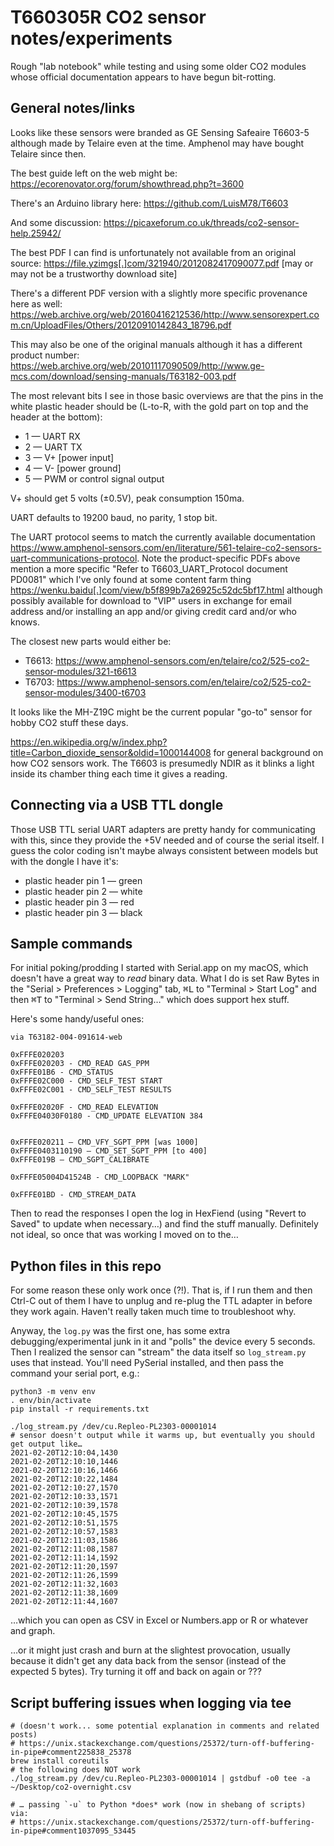# T660305R CO2 sensor notes/experiments

Rough "lab notebook" while testing and using some older CO2 modules whose official documentation appears to have begun bit-rotting.

## General notes/links

Looks like these sensors were branded as GE Sensing Safeaire T6603-5 although made by Telaire even at the time. Amphenol may have bought Telaire since then.

The best guide left on the web might be: <https://ecorenovator.org/forum/showthread.php?t=3600>

There's an Arduino library here: <https://github.com/LuisM78/T6603>

And some discussion: <https://picaxeforum.co.uk/threads/co2-sensor-help.25942/>


The best PDF I can find is unfortunately not available from an original source:
<https://file.yzimgs[.]com/321940/2012082417090077.pdf>  [may or may not be a trustworthy download site]

There's a different PDF version with a slightly more specific provenance here as well:
<https://web.archive.org/web/20160416212536/http://www.sensorexpert.com.cn/UploadFiles/Others/20120910142843_18796.pdf>

This may also be one of the original manuals although it has a different product number: <https://web.archive.org/web/20101117090509/http://www.ge-mcs.com/download/sensing-manuals/T63182-003.pdf>

The most relevant bits I see in those basic overviews are that the pins in the white plastic header should be (L-to-R, with the gold part on top and the header at the bottom):

* 1 — UART RX
* 2 — UART TX
* 3 — V+ [power input]
* 4 — V- [power ground]
* 5 — PWM or control signal output

V+ should get 5 volts (±0.5V), peak consumption 150ma.

UART defaults to 19200 baud, no parity, 1 stop bit.

The UART protocol seems to match the currently available documentation <https://www.amphenol-sensors.com/en/literature/561-telaire-co2-sensors-uart-communications-protocol>. Note the product-specific PDFs above mention a more specific "Refer to T6603_UART_Protocol document PD0081" which I've only found at some content farm thing <https://wenku.baidu[.]com/view/b5f899b7a26925c52dc5bf17.html> although possibly available for download to "VIP" users in exchange for email address and/or installing an app and/or giving credit card and/or who knows.

The closest new parts would either be:

* T6613: <https://www.amphenol-sensors.com/en/telaire/co2/525-co2-sensor-modules/321-t6613>
* T6703: <https://www.amphenol-sensors.com/en/telaire/co2/525-co2-sensor-modules/3400-t6703>

It looks like the MH-Z19C might be the current popular "go-to" sensor for hobby CO2 stuff these days.

<https://en.wikipedia.org/w/index.php?title=Carbon_dioxide_sensor&oldid=1000144008> for general background on how CO2 sensors work. The T6603 is presumedly NDIR as it blinks a light inside its chamber thing each time it gives a reading.

## Connecting via a USB TTL dongle

Those USB TTL serial UART adapters are pretty handy for communicating with this, since they provide the +5V needed and of course the serial itself. I guess the color coding isn't maybe always consistent between models but with the dongle I have it's:

* plastic header pin 1 — green
* plastic header pin 2 — white
* plastic header pin 3 — red
* plastic header pin 3 — black


## Sample commands

For initial poking/prodding I started with Serial.app on my macOS, which doesn't have a great way to *read* binary data. What I do is set Raw Bytes in the "Serial > Preferences > Logging" tab, <kbd>⌘L</kbd> to "Terminal > Start Log" and then <kbd>⌘T</kbd> to "Terminal > Send String…" which does support hex stuff.

Here's some handy/useful ones:

```
via T63182-004-091614-web

0xFFFE020203
0xFFFE020203 - CMD_READ GAS_PPM
0xFFFE01B6 - CMD_STATUS
0xFFFE02C000 - CMD_SELF_TEST START
0xFFFE02C001 - CMD_SELF_TEST RESULTS

0xFFFE02020F - CMD_READ ELEVATION
0xFFFE04030F0180 - CMD_UPDATE ELEVATION 384


0xFFFE020211 — CMD_VFY_SGPT_PPM [was 1000]
0xFFFE0403110190 — CMD_SET_SGPT_PPM [to 400]
0xFFFE019B — CMD_SGPT_CALIBRATE

0xFFFE05004D41524B - CMD_LOOPBACK "MARK"

0xFFFE01BD - CMD_STREAM_DATA
```

Then to read the responses I open the log in HexFiend (using "Revert to Saved" to update when necessary…) and find the stuff manually. Definitely not ideal, so once that was working I moved on to the…

## Python files in this repo

For some reason these only work once (?!). That is, if I run them and then Ctrl-C out of them I have to unplug and re-plug the TTL adapter in before they work again. Haven't really taken much time to troubleshoot why.

Anyway, the `log.py` was the first one, has some extra debugging/experimental junk in it and "polls" the device every 5 seconds. Then I realized the sensor can "stream" the data itself so `log_stream.py` uses that instead. You'll need PySerial installed, and then pass the command your serial port, e.g.:

```
python3 -m venv env
. env/bin/activate
pip install -r requirements.txt

./log_stream.py /dev/cu.Repleo-PL2303-00001014
# sensor doesn't output while it warms up, but eventually you should get output like…
2021-02-20T12:10:04,1430
2021-02-20T12:10:10,1446
2021-02-20T12:10:16,1466
2021-02-20T12:10:22,1484
2021-02-20T12:10:27,1570
2021-02-20T12:10:33,1571
2021-02-20T12:10:39,1578
2021-02-20T12:10:45,1575
2021-02-20T12:10:51,1575
2021-02-20T12:10:57,1583
2021-02-20T12:11:03,1586
2021-02-20T12:11:08,1587
2021-02-20T12:11:14,1592
2021-02-20T12:11:20,1597
2021-02-20T12:11:26,1599
2021-02-20T12:11:32,1603
2021-02-20T12:11:38,1609
2021-02-20T12:11:44,1607
```

…which you can open as CSV in Excel or Numbers.app or R or whatever and graph.

…or it might just crash and burn at the slightest provocation, usually because it didn't get any data back from the sensor (instead of the expected 5 bytes). Try turning it off and back on again or ???

## Script buffering issues when logging via tee

    # (doesn't work... some potential explanation in comments and related posts)
    # https://unix.stackexchange.com/questions/25372/turn-off-buffering-in-pipe#comment225838_25378
    brew install coreutils
    # the following does NOT work
    ./log_stream.py /dev/cu.Repleo-PL2303-00001014 | gstdbuf -o0 tee -a ~/Desktop/co2-overnight.csv

    # … passing `-u` to Python *does* work (now in shebang of scripts) via:
    # https://unix.stackexchange.com/questions/25372/turn-off-buffering-in-pipe#comment1037095_53445
  